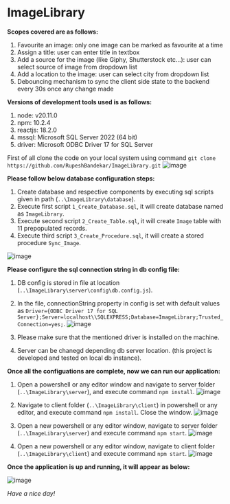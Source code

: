 # ImageLibrary
**Scopes covered are as follows:**
1) Favourite an image: only one image can be marked as favourite at a time
2) Assign a title: user can enter title in textbox
3) Add a source for the image (like Giphy, Shutterstock etc...): user can select source of image from dropdown list
4) Add a location to the image: user can select city from dropdown list
5) Debouncing mechanism to sync the client side state to the backend every 30s once any change made
   
**Versions of development tools used is as follows:**
1) node: v20.11.0
2) npm: 10.2.4
3) reactjs: 18.2.0
4) mssql: Microsoft SQL Server 2022 (64 bit)
5) driver: Microsoft ODBC Driver 17 for SQL Server

First of all clone the code on your local system using command `git clone https://github.com/RupeshBandekar/ImageLibrary.git`
![image](https://github.com/RupeshBandekar/ImageLibrary/assets/49030092/32f2a17b-c17e-4cb9-95ae-c15ace340979)

**Please follow below database configuration steps:**
1) Create database and respective components by executing sql scripts given in path (`..\ImageLibrary\database`).
2) Execute first script `1_Create_Database.sql`, it will create database named as `ImageLibrary`.
3) Execute second script `2_Create_Table.sql`, it will create `Image` table with 11 prepopulated records.
4) Execute third script `3_Create_Procedure.sql`, it will create a stored procedure `Sync_Image`.
   
![image](https://github.com/RupeshBandekar/ImageLibrary/assets/49030092/72f85971-e3e2-4ec0-a4a1-0f7b5b5f6eaf)


**Please configure the sql connection string in db config file:**
1) DB config is stored in file at location (`..\ImageLibrary\server\config\db.config.js`).
2) In the file, connectionString property in config is set with default values as
   ```Driver={ODBC Driver 17 for SQL Server};Server=localhost\\SQLEXPRESS;Database=ImageLibrary;Trusted_Connection=yes;```.
![image](https://github.com/RupeshBandekar/ImageLibrary/assets/49030092/444f738c-077e-443f-abae-72f616624fef)

3) Please make sure that the mentioned driver is installed on the machine.
4) Server can be chanegd depending db server location. (this project is developed and tested on local db instance).

**Once all the configuations are complete, now we can run our application:**
1) Open a powershell or any editor window and navigate to server folder (`..\ImageLibrary\server`), and execute command `npm install`.
   ![image](https://github.com/RupeshBandekar/ImageLibrary/assets/49030092/50811e25-2878-4373-9f5e-63489767cd4b)

2) Navigate to client folder (`..\ImageLibrary\client`) in powershell or any editor, and execute command `npm install`. Close the window.
   ![image](https://github.com/RupeshBandekar/ImageLibrary/assets/49030092/356bc366-4c64-4c92-891b-4f119f49466b)

3) Open a new powershell or any editor window, navigate to server folder (`..\ImageLibrary\server`) and execute command `npm start`.
   ![image](https://github.com/RupeshBandekar/ImageLibrary/assets/49030092/d1ab757d-7127-48f3-8bd0-fdddf841415d)

4) Open a new powershell or any editor window, navigate to client folder (`..\ImageLibrary\client`) and execute command `npm start`.
   ![image](https://github.com/RupeshBandekar/ImageLibrary/assets/49030092/a03f6830-2258-4a00-b5e3-cd99713b175a)


**Once the application is up and running, it will appear as below:**

![image](https://github.com/RupeshBandekar/ImageLibrary/assets/49030092/c802bfc7-7661-4266-96b1-dcc072369a5e)

_Have a nice day!_
